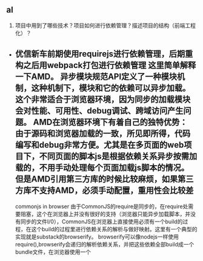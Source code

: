 ##  al
1.  项目中用到了哪些技术？项目如何进行依赖管理？描述项目的结构（前端工程化）？
* 优信新车前期使用requirejs进行依赖管理，后期重构之后用webpack打包进行依赖管理
   这里简单解释一下AMD。
    异步模块规范API定义了一种模块机制，这种机制下，模块和它的依赖可以异步加载。这个非常适合于浏览器环境，因为同步的加载模块会对性能、可用性、debug调试、跨域访问产生问题。
    AMD在浏览器环境下有着自己的独特优势：
        由于源码和浏览器加载的一致，所见即所得，代码编写和debug非常方便。尤其是在多页面的web项目下，不同页面的脚本js是根据依赖关系异步按需加载的，不用手动处理每个页面加载js脚本的情况。
    但是AMD引用第三方库的时候比较麻烦，如果第三方库不支持AMD，必须手动配置，重用性会比较差
    ---
    commonjs in browser
    由于CommonJS的require是同步的，在require处需要阻塞，这个在浏览器上并没有很好的支持（浏览器只能异步加载脚本，并没有同步的文件I/0），CommonJS在浏览器上直接使用必须有一个build的过程，在这个build的过程里进行依赖关系的解析与做好映射。这里有一个典型的实现就是substack的browserify。
    browserify可以像nodejs一样使用require(),browserify会递归的解析依赖关系，并把这些依赖全部build成一个bundle文件，在浏览器使用一个<script>标签引入即可

    webpack 是一个模块打包工具，

    ---
    web前端工程化
    就是把一整套前端工作流程中能用工具搞定的部分，用工具搞定。
    比如，以前创建配置初始项目文件结构和文件，以前靠复制，现在输入命令自动完成；
    以前校验JS文件是否规范，你可能复制放到jslint上检验，现在配置grunt监听文件变动自动校验显示校验结果；
    现在修改代码有一大堆插件可以监听文件变动，自动刷新；
    以前压缩合并文件用手工复制到压缩工具然后复制到一个文件里，现在配置grunt等自动监听文件变动，自动合并压缩。
    以前发布到服务器上，要手动使用FTP软件上传，现在也可以用工具自动打包上传。

    node服务：用于实现前后端分离，核心功能是实现数据代理中转，附带url路由分发及服务端渲染功能
    web应用开发


2.  


##  mt
1.  BFC(block formatting context)
    是web页面的可视化CSS渲染的一部分，它是块盒子的布局发生，浮动互相交互的区域。
    一个块格式化上下文由以下之一创建：
    *  根元素或其它包含它的元素
    *  浮动（元素的float不是none）
    *  绝对定位的元素（元素具有position为absolute或fixed）
    *  内联块（元素具有display:inline-block）
    *  表格单元格（元素具有display:table-cell）
    *  表格标题（元素具有display:table-caption）
    *  块元素具有overflow,且值不是visible

一个块格式化上下文包括创建它的元素内部所有内容，除了被包含于创建新的块级格式化上下文的后代元素内的元素。
定位和清除浮动的样式规则只适用于处于同一格式化上下文内的元素。浮动不会影响其他块格式化上下文中元素的布局，并且清除浮动只能清除同一块格式化上下文中在它前面的元素的浮动。

2. call、apply、bind的区别
    *  call和apply都是为了改变某个函数运行时的上下文而存在的（就是为了改调用变函数内部this的指向）；
    *  apply的第二个参数是一个数组，call的第二个及其以后的参数都是数组里边的元素，就是说都要列举出来；
    *  用法：验证是否是数组
        ```
        function isArray(obj){
            return Object.prototype.toString.call(obj)==='[Object Array]'
        }
        ```
    *  让类数组拥有数组的方法
        ```
        Array.prototype.slice.apply(argument);
        ```
        或者
        ```
        [].slice.apply(argument);
        ```
    *  bind 也是改变函数体内this指向；
    *  bind会创建一个新函数，称为绑定函数，调用这个函数时，绑定函数会以创建它时传入bind()方法的第一个参数作为this，传入bind()方法的第二个及以后的参数加上绑定函数运行时本身的参数按照顺序作为原函数的参数来调用原函数；
    *  bind与call和apply最大的区别是，bind不会立即调用，而其他会立即调用。

3.  实现bind的底层代码
    ```
        if(!Function.prototype.bind){
            Function.prototype.bind = function(oThis){
                if(typeof this !== 'function'){
                    throw new TypeError('Function.prototype.bind-what is trying to bound is not callable');
                }
                var args = [].slice.call(arguments,1),//获取bind函数从第二个参数到最后一个参数
                fToBind = this,
                fNOP = function(){},
                fBound = function(){
                    return fToBind.apply(this instanceof fNOP ? this : oThis , args.concat([].slice.call(arguments)))
                }
                if(this.prototype){
                    fNOP.prototype = this.prototype
                }
                fBound.prototype = new fNOP()
                return fBound;
            };
        }
    ```
    [].slice.call(arguments, 1)返回的是arguments数组从1号位开始的片段。
    bind函数的两个特点：返回一个函数，可以传入一个参数
    一个绑定函数也能使用new操作符创建对象，提供的this值被忽略，同时调用时的参数被提供给模拟函数。
    也就是说当bind返回的函数作为构造函数的时候，bind时指定的this值会失效，但是传入的参数依然生效
4.  多维数组转一维
    * 方法一 map()
    ```
    var arr = [1,2,[3,4],5,5];
    function uid(arr){
        var arr1 = (arr+'').split(',');//将数组转换成字符串，然后用,分隔成一个一个的数组
        var arr2 = arr1.map(x=>Number(x));
        return arr2;
    }
    ```
    * 方法二 递归
    ```
    var arr = [1,2,[3,4],5,5];
    var newArr = [];
    function fun(arr){
        for(var i = 0 ; i<arr.length;i++){
            if(Array.isArray(arr[i])){
                fun(arr[i])
            }else{
                newArr.push(arr[i])
            }
        }

    }
    fun(arr);

    ```
5. react虚拟dom怎么实现的
    虚拟dom是在dom的基础上建立了一个抽象层，我们对数据和状态所做的任何改动，都会自动且高效的同步到虚拟dom，最后再批量同步到dom中。
    react会在内存中维护一个虚拟dom树，当我们对这个树进行读或者写的时候，实际上是对虚拟dom进行的，当数据变化时，react会自动更新虚拟dom，然后拿新的虚拟dom与旧的虚拟dom进行对比，找到有变更的部分，得出一个patch，然后将这些patch放到一个队列里，最终批量更新这些patch到dom中。
